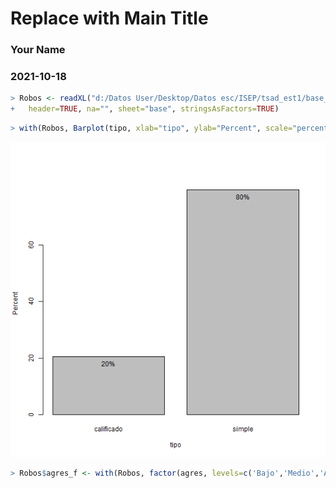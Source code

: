 <!-- R Commander Markdown Template -->

Replace with Main Title
=======================

### Your Name

### 2021-10-18





```r
> Robos <- readXL("d:/Datos User/Desktop/Datos esc/ISEP/tsad_est1/base_robos.xlsx", rownames=FALSE, 
+   header=TRUE, na="", sheet="base", stringsAsFactors=TRUE)
```



```r
> with(Robos, Barplot(tipo, xlab="tipo", ylab="Percent", scale="percent", label.bars=TRUE))
```

<img src="figure/unnamed-chunk-3-1.png" title="plot of chunk unnamed-chunk-3" alt="plot of chunk unnamed-chunk-3" width="750" />


```r
> Robos$agres_f <- with(Robos, factor(agres, levels=c('Bajo','Medio','Alto'), ordered=TRUE))
```




